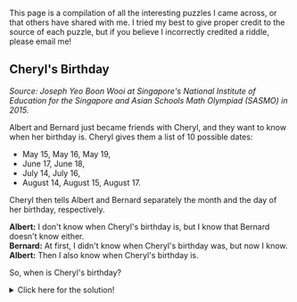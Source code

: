 This page is a compilation of all the interesting puzzles I came across, or that others have shared with me. I tried my best to give proper credit to the source of each puzzle, but if you believe I incorrectly credited a riddle, please email me!

## Cheryl's Birthday

*Source: Joseph Yeo Boon Wooi at Singapore's National Institute of Education for the Singapore and Asian Schools Math Olympiad (SASMO) in 2015.*

Albert and Bernard just became friends with Cheryl, and they want to know when her birthday is. Cheryl gives them a list of 10 possible dates:

- May 15, May 16, May 19,
- June 17, June 18,
- July 14, July 16,
- August 14, August 15, August 17.

Cheryl then tells Albert and Bernard separately the month and the day of her birthday, respectively.

**Albert:** I don't know when Cheryl's birthday is, but I know that Bernard doesn't know either.<br>
**Bernard:** At first, I didn't know when Cheryl's birthday was, but now I know.<br>
**Albert:** Then I also know when Cheryl's birthday is.<br>

So, when is Cheryl's birthday?

<details>
<summary>Click here for the solution!</summary>
  Cheryl's birthday is on July 16.

  Cheryl initially tells Albert the month, and Bernard the day. Clearly, Albert could not immediately know Cheryl's birthday from the month alone, as each month contains more than one date. However, Bernard would have been able to correctly guess the exact date had he been given 18 or 19, since each of those numbers does not occur more than once. The fact that Albert claims Bernard does not know the date already indicates that Bernard could not have possibly got 18 or 19, which rules out May and June.

  Bernard then proceeds to claim that he did not know when Cheryl's birthday was before Albert talked, but could correctly guess it after Albert's first sentence. Since Albert's first remark allowed us to rule out May and June, this indicates that Bernard obtained a unique number among July and August: 15, 16, or 17.

  Finally, upon hearing that, Albert confirms knowing the date. Among the remaining dates (July 16, August 15 and 17), July is the only month containing exactly one possible date. If Albert had got August instead, he would not have been able to correctly choose between August 15 and 17. This, therefore, leaves us with July 16 as the last standing survivor.
</details>
